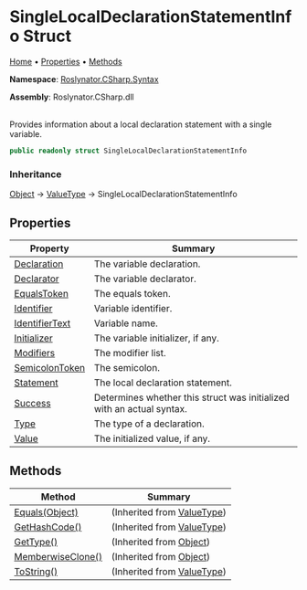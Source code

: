 # SingleLocalDeclarationStatementInfo Struct

[Home](../../../../README.md) &#x2022; [Properties](#properties) &#x2022; [Methods](#methods)

**Namespace**: [Roslynator.CSharp.Syntax](../README.md)

**Assembly**: Roslynator\.CSharp\.dll

\
Provides information about a local declaration statement with a single variable\.

```csharp
public readonly struct SingleLocalDeclarationStatementInfo
```

### Inheritance

[Object](https://docs.microsoft.com/en-us/dotnet/api/system.object) &#x2192; [ValueType](https://docs.microsoft.com/en-us/dotnet/api/system.valuetype) &#x2192; SingleLocalDeclarationStatementInfo

## Properties

| Property | Summary |
| -------- | ------- |
| [Declaration](Declaration/README.md) | The variable declaration\. |
| [Declarator](Declarator/README.md) | The variable declarator\. |
| [EqualsToken](EqualsToken/README.md) | The equals token\. |
| [Identifier](Identifier/README.md) | Variable identifier\. |
| [IdentifierText](IdentifierText/README.md) | Variable name\. |
| [Initializer](Initializer/README.md) | The variable initializer, if any\. |
| [Modifiers](Modifiers/README.md) | The modifier list\. |
| [SemicolonToken](SemicolonToken/README.md) | The semicolon\. |
| [Statement](Statement/README.md) | The local declaration statement\. |
| [Success](Success/README.md) | Determines whether this struct was initialized with an actual syntax\. |
| [Type](Type/README.md) | The type of a declaration\. |
| [Value](Value/README.md) | The initialized value, if any\. |

## Methods

| Method | Summary |
| ------ | ------- |
| [Equals(Object)](https://docs.microsoft.com/en-us/dotnet/api/system.valuetype.equals) |  \(Inherited from [ValueType](https://docs.microsoft.com/en-us/dotnet/api/system.valuetype)\) |
| [GetHashCode()](https://docs.microsoft.com/en-us/dotnet/api/system.valuetype.gethashcode) |  \(Inherited from [ValueType](https://docs.microsoft.com/en-us/dotnet/api/system.valuetype)\) |
| [GetType()](https://docs.microsoft.com/en-us/dotnet/api/system.object.gettype) |  \(Inherited from [Object](https://docs.microsoft.com/en-us/dotnet/api/system.object)\) |
| [MemberwiseClone()](https://docs.microsoft.com/en-us/dotnet/api/system.object.memberwiseclone) |  \(Inherited from [Object](https://docs.microsoft.com/en-us/dotnet/api/system.object)\) |
| [ToString()](https://docs.microsoft.com/en-us/dotnet/api/system.valuetype.tostring) |  \(Inherited from [ValueType](https://docs.microsoft.com/en-us/dotnet/api/system.valuetype)\) |


